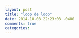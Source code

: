 ```yaml
---
layout: post
title: "loop de loop"
date: 2014-10-08 22:23:03 -0400
comments: true
categories: 
---
```

